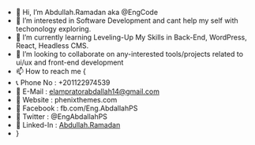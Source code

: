 - 👋 Hi, I’m Abdullah.Ramadan aka @EngCode
- 👀 I’m interested in Software Development and cant help my self with techonology exploring.
- 🌱 I’m currently learning Leveling-Up My Skills in Back-End, WordPress, React, Headless CMS.
- 💞️ I’m looking to collaborate on any-interested tools/projects related to ui/ux and front-end development
- 📫 How to reach me {
-    📞 Phone No  : +201122974539
-    📧 E-Mail    : elampratorabdallah14@gmail.com
-    🔗 Website   : phenixthemes.com
-    🔗 Facebook  : fb.com/Eng.AbdallahPS
-    🔗 Twitter   : @EngAbdallahPS
-    🔗 Linked-In : [Abdullah.Ramadan](https://linkedin.com/in/abdullah-ramadan-55365627/)
- }

<!---
Abdullah,Ramadan/EngCode is a ✨ special ✨ repository because its `README.md` (this file) appears on your GitHub profile.
You can click the Preview link to take a look at your changes.
--->
